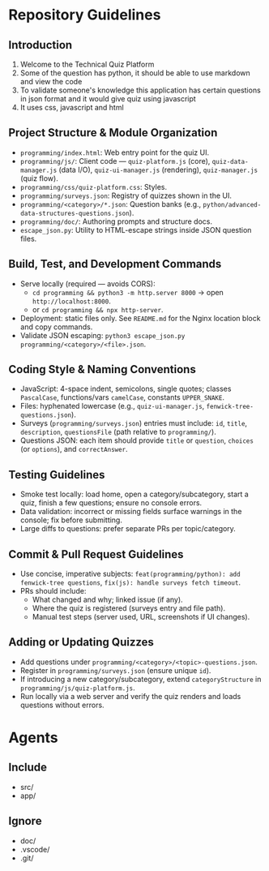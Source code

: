 # Repository Guidelines

## Introduction
1. Welcome to the  Technical Quiz Platform
2. Some of the question has python, it should be able to use markdown and view the code 
3. To validate someone's knowledge this application has certain questions in json format and it would give quiz using javascript
4. It uses css, javascript and html

## Project Structure & Module Organization
- `programming/index.html`: Web entry point for the quiz UI.
- `programming/js/`: Client code — `quiz-platform.js` (core), `quiz-data-manager.js` (data I/O), `quiz-ui-manager.js` (rendering), `quiz-manager.js` (quiz flow).
- `programming/css/quiz-platform.css`: Styles.
- `programming/surveys.json`: Registry of quizzes shown in the UI.
- `programming/<category>/*.json`: Question banks (e.g., `python/advanced-data-structures-questions.json`).
- `programming/doc/`: Authoring prompts and structure docs.
- `escape_json.py`: Utility to HTML-escape strings inside JSON question files.

## Build, Test, and Development Commands
- Serve locally (required — avoids CORS):
  - `cd programming && python3 -m http.server 8000` → open `http://localhost:8000`.
  - or `cd programming && npx http-server`.
- Deployment: static files only. See `README.md` for the Nginx location block and copy commands.
- Validate JSON escaping: `python3 escape_json.py programming/<category>/<file>.json`.

## Coding Style & Naming Conventions
- JavaScript: 4-space indent, semicolons, single quotes; classes `PascalCase`, functions/vars `camelCase`, constants `UPPER_SNAKE`.
- Files: hyphenated lowercase (e.g., `quiz-ui-manager.js`, `fenwick-tree-questions.json`).
- Surveys (`programming/surveys.json`) entries must include: `id`, `title`, `description`, `questionsFile` (path relative to `programming/`).
- Questions JSON: each item should provide `title` or `question`, `choices` (or `options`), and `correctAnswer`.

## Testing Guidelines
- Smoke test locally: load home, open a category/subcategory, start a quiz, finish a few questions; ensure no console errors.
- Data validation: incorrect or missing fields surface warnings in the console; fix before submitting.
- Large diffs to questions: prefer separate PRs per topic/category.

## Commit & Pull Request Guidelines
- Use concise, imperative subjects: `feat(programming/python): add fenwick-tree questions`, `fix(js): handle surveys fetch timeout`.
- PRs should include:
  - What changed and why; linked issue (if any).
  - Where the quiz is registered (surveys entry and file path).
  - Manual test steps (server used, URL, screenshots if UI changes).

## Adding or Updating Quizzes
- Add questions under `programming/<category>/<topic>-questions.json`.
- Register in `programming/surveys.json` (ensure unique `id`).
- If introducing a new category/subcategory, extend `categoryStructure` in `programming/js/quiz-platform.js`.
- Run locally via a web server and verify the quiz renders and loads questions without errors.


# Agents

## Include
- src/
- app/

## Ignore
- doc/
- .vscode/
- .git/
